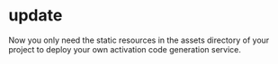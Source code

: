 # update
Now you only need the static resources in the assets directory of your project to deploy your own activation code generation service.